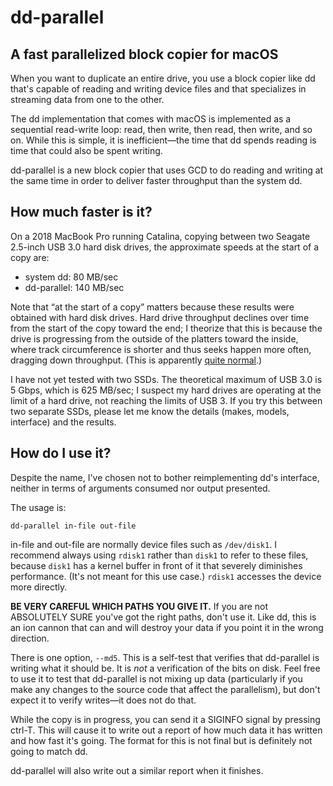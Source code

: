 # dd-parallel
## A fast parallelized block copier for macOS

When you want to duplicate an entire drive, you use a block copier like dd that's capable of reading and writing device files and that specializes in streaming data from one to the other.

The dd implementation that comes with macOS is implemented as a sequential read-write loop: read, then write, then read, then write, and so on. While this is simple, it is inefficient—the time that dd spends reading is time that could also be spent writing.

dd-parallel is a new block copier that uses GCD to do reading and writing at the same time in order to deliver faster throughput than the system dd.

## How much faster is it?

On a 2018 MacBook Pro running Catalina, copying between two Seagate 2.5-inch USB 3.0 hard disk drives, the approximate speeds at the start of a copy are:

- system dd: 80 MB/sec
- dd-parallel: 140 MB/sec

Note that “at the start of a copy” matters because these results were obtained with hard disk drives. Hard drive throughput declines over time from the start of the copy toward the end; I theorize that this is because the drive is progressing from the outside of the platters toward the inside, where track circumference is shorter and thus seeks happen more often, dragging down throughput. (This is apparently [quite normal](https://www.tomshardware.com/reviews/understanding-hard-drive-performance,1557-9.html).)

I have not yet tested with two SSDs. The theoretical maximum of USB 3.0 is 5 Gbps, which is 625 MB/sec; I suspect my hard drives are operating at the limit of a hard drive, not reaching the limits of USB 3. If you try this between two separate SSDs, please let me know the details (makes, models, interface) and the results.

## How do I use it?

Despite the name, I've chosen not to bother reimplementing dd's interface, neither in terms of arguments consumed nor output presented.

The usage is:

	dd-parallel in-file out-file
	
in-file and out-file are normally device files such as `/dev/disk1`. I recommend always using `rdisk1` rather than `disk1` to refer to these files, because `disk1` has a kernel buffer in front of it that severely diminishes performance. (It's not meant for this use case.) `rdisk1` accesses the device more directly.

**BE VERY CAREFUL WHICH PATHS YOU GIVE IT.** If you are not ABSOLUTELY SURE you've got the right paths, don't use it. Like dd, this is an ion cannon that can and will destroy your data if you point it in the wrong direction.

There is one option, `--md5`. This is a self-test that verifies that dd-parallel is writing what it should be. It is *not* a verification of the bits on disk. Feel free to use it to test that dd-parallel is not mixing up data (particularly if you make any changes to the source code that affect the parallelism), but don't expect it to verify writes—it does not do that.

While the copy is in progress, you can send it a SIGINFO signal by pressing ctrl-T. This will cause it to write out a report of how much data it has written and how fast it's going. The format for this is not final but is definitely not going to match dd.

dd-parallel will also write out a similar report when it finishes.
